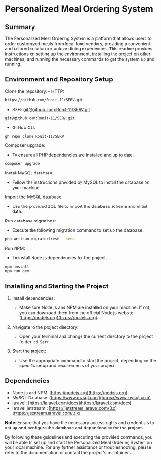 # Personalized Meal Ordering System

## Summary
The Personalized Meal Ordering System is a platform that allows users to order customized meals from local food vendors, providing a convenient and tailored solution for unique dining experiences. This readme provides instructions on setting up the environment, installing the project on other machines, and running the necessary commands to get the system up and running.

## Environment and Repository Setup
Clone the repository: 
    - HTTP:
```bash
https://github.com/Ronit-11/SERV.git
```
   - SSH: [git@github.com:Ronit-11/SERV.git]()
```bash
git@github.com:Ronit-11/SERV.git
```
   - GitHub CLI:
 ```bash
gh repo clone Ronit-11/SERV
``` 

Composer upgrade:
   - To ensure all PHP dependencies are installed and up to date.
```bash
composer upgrade
```

Install MySQL database:
   - Follow the instructions provided by MySQL to install the database on your machine.

Import the MySQL database:
   - Use the provided SQL file to import the database schema and initial data.

Run database migrations:
   - Execute the following migration command to set up the database.
```bash
php artisan migrate:fresh --seed
```

Run NPM:
   - To install Node.js dependencies for the project.
```bash
npm install
npm run dev
```

## Installing and Starting the Project
1. Install dependencies:
   - Make sure Node.js and NPM are installed on your machine. If not, you can download them from the official Node.js website: [https://nodejs.org](https://nodejs.org).

2. Navigate to the project directory:
   - Open your terminal and change the current directory to the project folder: `cd Serv`

3. Start the project:
   - Use the appropriate command to start the project, depending on the specific setup and requirements of your project.

## Dependencies
- Node.js and NPM: [https://nodejs.org](https://nodejs.org)
- MySQL Database: [https://www.mysql.com](https://www.mysql.com)
- laravel: [https://laravel.com/docs](https://laravel.com/docs)
- laravel jetstream : [https://jetstream.laravel.com/3.x](https://jetstream.laravel.com/3.x)

**Note:** Ensure that you have the necessary access rights and credentials to set up and configure the database and dependencies for the project.

By following these guidelines and executing the provided commands, you will be able to set up and start the Personalized Meal Ordering System on your local machine. For any further assistance or troubleshooting, please refer to the documentation or contact the project's maintainers.
